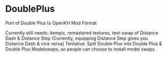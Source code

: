 # DoublePlus
Port of Double Plus to OpenKH Mod Format


Currently still needs: itempic, remastered textures, text-swap of Distance Dash & Distance Step (Currently, equipping Distance Step gives you Distance Dash & vice versa)
Tentative: Split Double Plus into Double Plus & Double Plus Modelswaps, so people can choose to install model swaps.
